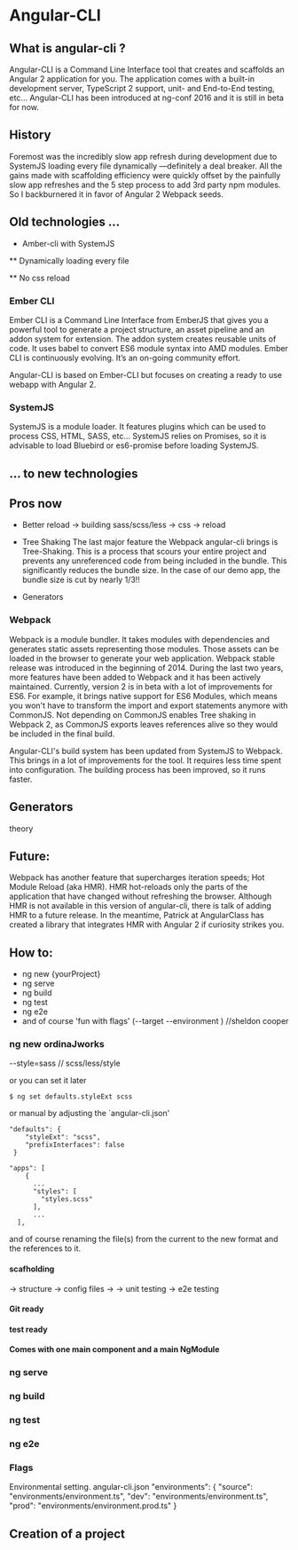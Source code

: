 # Angular-CLI

## What is angular-cli ?

Angular-CLI is a Command Line Interface tool that creates and scaffolds an Angular 2 application for you. The application comes with a built-in development server, TypeScript 2 support, unit- and End-to-End testing, etc... Angular-CLI has been introduced at ng-conf 2016 and it is still in beta for now.

## History

Foremost was the incredibly slow app refresh during development due to SystemJS loading every file dynamically —definitely a deal breaker.
All the gains made with scaffolding efficiency were quickly offset by the painfully slow app refreshes and the 5 step process to add 3rd party npm modules. So I backburnered it in favor of Angular 2 Webpack seeds.


## Old technologies ...

* Amber-cli with SystemJS

** Dynamically loading every file

** No css reload

### Ember CLI
Ember CLI is a Command Line Interface from EmberJS that gives you a powerful tool to generate a project structure, an asset pipeline and an addon system for extension. The addon system creates reusable units of code. It uses babel to convert ES6 module syntax into AMD modules. Ember CLI is continuously evolving. It’s an on-going community effort.

Angular-CLI is based on Ember-CLI but focuses on creating a ready to use webapp with Angular 2.

### SystemJS
SystemJS is a module loader. It features plugins which can be used to process CSS, HTML, SASS, etc... SystemJS relies on Promises, so it is advisable to load Bluebird or es6-promise before loading SystemJS.

## ... to new technologies

## Pros now

* Better reload -> building sass/scss/less -> css -> reload

* Tree Shaking
The last major feature the Webpack angular-cli brings is Tree-Shaking. This is a process that scours your entire project and prevents any unreferenced code from being included in the bundle. This significantly reduces the bundle size. In the case of our demo app, the bundle size is cut by nearly 1/3!!

* Generators

### Webpack
Webpack is a module bundler. It takes modules with dependencies and generates static assets representing those modules. Those assets can be loaded in the browser to generate your web application.
Webpack stable release was introduced in the beginning of 2014. During the last two years, more features have been added to Webpack and it has been actively maintained.
Currently, version 2 is in beta with a lot of improvements for ES6. For example, it brings native support for ES6 Modules, which means you won't have to transform the import and export statements anymore with CommonJS. Not depending on CommonJS enables Tree shaking in Webpack 2, as CommonJS exports leaves references alive so they would be included in the final build.

Angular-CLI's build system has been updated from SystemJS to Webpack. This brings in a lot of improvements for the tool. It requires less time spent into configuration. The building process has been improved, so it runs faster.

## Generators
theory


## Future:
Webpack has another feature that supercharges iteration speeds; Hot Module Reload (aka HMR). HMR hot-reloads only the parts of the application that have changed without refreshing the browser. Although HMR is not available in this version of angular-cli, there is talk of adding HMR to a future release. In the meantime, Patrick at AngularClass has created a library that integrates HMR with Angular 2 if curiosity strikes you.


## How to:
* ng new {yourProject}
* ng serve
* ng build
* ng test
* ng e2e
* and of course 'fun with flags' (--target --environment )  //sheldon cooper

### ng new ordinaJworks

--style=sass // scss/less/style

or you can set it later

```
$ ng set defaults.styleExt scss
```


or manual by adjusting the `angular-cli.json'

```
"defaults": {
    "styleExt": "scss",
    "prefixInterfaces": false
 }
```

```
"apps": [
    {
      ...
      "styles": [
        "styles.scss"
      ],
      ...
  ],
```

and of course renaming the file(s) from the current to the new format and the references to it.


#### scafholding
-> structure
-> config files
->
-> unit testing
-> e2e testing

#### Git ready

#### test ready

#### Comes with one main component and a main NgModule


### ng serve

### ng build

### ng test

### ng e2e

### Flags

Environmental setting.
angular-cli.json
"environments": {
  "source": "environments/environment.ts",
  "dev": "environments/environment.ts",
  "prod": "environments/environment.prod.ts"
}




## Creation of a project
